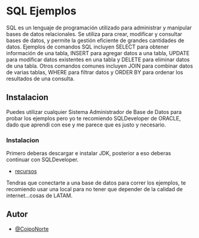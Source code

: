 
# SQL Ejemplos

SQL es un lenguaje de programación utilizado para administrar y manipular bases de datos relacionales. Se utiliza para crear, modificar y consultar bases de datos, y permite la gestión eficiente de grandes cantidades de datos. Ejemplos de comandos SQL incluyen SELECT para obtener información de una tabla, INSERT para agregar datos a una tabla, UPDATE para modificar datos existentes en una tabla y DELETE para eliminar datos de una tabla. Otros comandos comunes incluyen JOIN para combinar datos de varias tablas, WHERE para filtrar datos y ORDER BY para ordenar los resultados de una consulta.



## Instalacion

Puedes utilizar cualquier Sistema Administrador de Base de Datos para probar los ejemplos pero yo te recomiendo SQLDeveloper de ORACLE, dado que aprendi con ese y me parece que es justo y necesario.

### Instalacion

Primero deberas descargar e instalar JDK, posterior a eso deberas continuar con SQLDeveloper.

- [recursos](https://drive.google.com/drive/folders/1rcV8-H-ytIiskout3d0Et2M3QbcrIZa0?usp=sharing)

Tendras que conectarte a una base de datos para correr los ejemplos, te recomiendo usar una local para no tener que depender de la calidad de internet...cosas de LATAM.

    
## Autor

- [@CoipoNorte](https://www.github.com/coiponorte)

